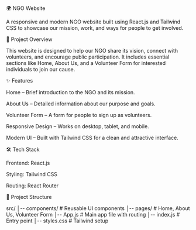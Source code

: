 
🌍 NGO Website

A responsive and modern NGO website built using React.js and Tailwind CSS to showcase our mission, work, and ways for people to get involved.

📖 Project Overview

This website is designed to help our NGO share its vision, connect with volunteers, and encourage public participation. It includes essential sections like Home, About Us, and a Volunteer Form for interested individuals to join our cause.

✨ Features

Home – Brief introduction to the NGO and its mission.

About Us – Detailed information about our purpose and goals.

Volunteer Form – A form for people to sign up as volunteers.

Responsive Design – Works on desktop, tablet, and mobile.

Modern UI – Built with Tailwind CSS for a clean and attractive interface.


🛠️ Tech Stack

Frontend: React.js

Styling: Tailwind CSS

Routing: React Router


📂 Project Structure

src/
│-- components/    # Reusable UI components
│-- pages/         # Home, About Us, Volunteer Form
│-- App.js         # Main app file with routing
│-- index.js       # Entry point
│-- styles.css     # Tailwind setup
